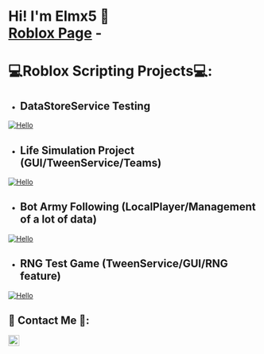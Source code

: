 <h1>Hi! I'm Elmx5 👋 <br/><a href="https://www.roblox.com/es/users/2528084061/profile">Roblox Page</a>
- <h1>💻Roblox Scripting Projects💻:</h1>
  
  - <h2/>DataStoreService Testing</h2>
  [![Hello](https://img.youtube.com/vi/GxvRNz8nnW8/0.jpg)](https://www.youtube.com/watch?v=GxvRNz8nnW8)
  - <h2/>Life Simulation Project (GUI/TweenService/Teams)</h2>
  [![Hello](https://img.youtube.com/vi/B5djLFuu4l0/0.jpg)](https://www.youtube.com/watch?v=B5djLFuu4l0)
  - <h2/>Bot Army Following (LocalPlayer/Management of a lot of data)</h2>
  [![Hello](https://img.youtube.com/vi/D0kMK5zElDw/0.jpg)](https://www.youtube.com/watch?v=D0kMK5zElDw)
  - <h2/>RNG Test Game (TweenService/GUI/RNG feature)</h2>
  [![Hello](https://img.youtube.com/vi/pPf_UEyXf-U/0.jpg)](https://www.youtube.com/watch?v=pPf_UEyXf-U)

<h2>📲 Contact Me 📲:</h2>

[<img align="left" alt="Elmx5 | Discord" width="22px" src="https://cdn.jsdelivr.net/npm/simple-icons@v3/icons/discord.svg" />][discord]

[discord]: https://www.discordapp.com/users/919255519733104713
